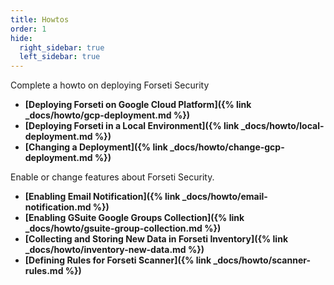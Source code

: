 ```yaml
---
title: Howtos
order: 1
hide:
  right_sidebar: true
  left_sidebar: true
---
```


Complete a howto on deploying Forseti Security

- **[Deploying Forseti on Google Cloud Platform]({% link _docs/howto/gcp-deployment.md %})**
- **[Deploying Forseti in a Local Environment]({% link _docs/howto/local-deployment.md %})**
- **[Changing a Deployment]({% link _docs/howto/change-gcp-deployment.md %})**

Enable or change features about Forseti Security.

- **[Enabling Email Notification]({% link _docs/howto/email-notification.md %})**
- **[Enabling GSuite Google Groups Collection]({% link _docs/howto/gsuite-group-collection.md %})**
- **[Collecting and Storing New Data in Forseti Inventory]({% link _docs/howto/inventory-new-data.md %})**
- **[Defining Rules for Forseti Scanner]({% link _docs/howto/scanner-rules.md %})**


